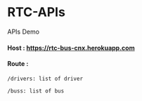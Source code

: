 # RTC-APIs
APIs Demo

#### Host : https://rtc-bus-cnx.herokuapp.com

#### Route : 
```
/drivers: list of driver
```

```
/buss: list of bus
```